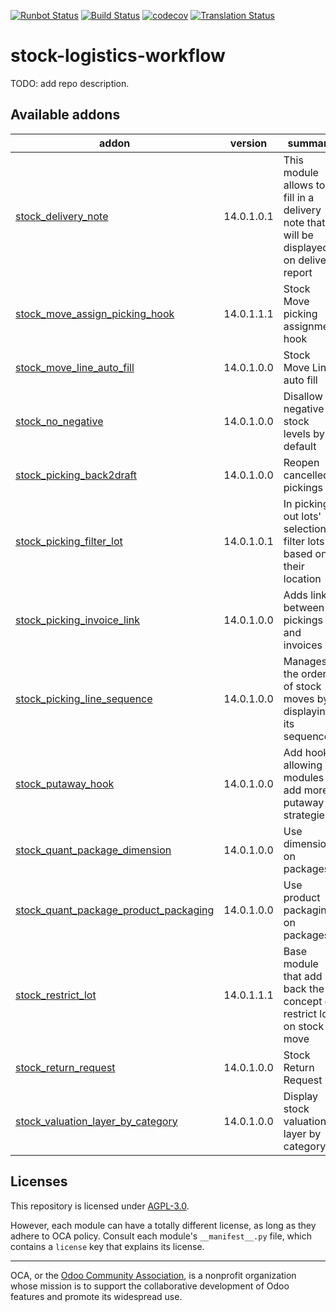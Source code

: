 [![Runbot Status](https://runbot.odoo-community.org/runbot/badge/flat/154/14.0.svg)](https://runbot.odoo-community.org/runbot/repo/github-com-oca-stock-logistics-workflow-154)
[![Build Status](https://travis-ci.com/OCA/stock-logistics-workflow.svg?branch=14.0)](https://travis-ci.com/OCA/stock-logistics-workflow)
[![codecov](https://codecov.io/gh/OCA/stock-logistics-workflow/branch/14.0/graph/badge.svg)](https://codecov.io/gh/OCA/stock-logistics-workflow)
[![Translation Status](https://translation.odoo-community.org/widgets/stock-logistics-workflow-14-0/-/svg-badge.svg)](https://translation.odoo-community.org/engage/stock-logistics-workflow-14-0/?utm_source=widget)

<!-- /!\ do not modify above this line -->

# stock-logistics-workflow

TODO: add repo description.

<!-- /!\ do not modify below this line -->

<!-- prettier-ignore-start -->

[//]: # (addons)

Available addons
----------------
addon | version | summary
--- | --- | ---
[stock_delivery_note](stock_delivery_note/) | 14.0.1.0.1 | This module allows to fill in a delivery note that will be displayed on delivery report
[stock_move_assign_picking_hook](stock_move_assign_picking_hook/) | 14.0.1.1.1 | Stock Move picking assignment hook
[stock_move_line_auto_fill](stock_move_line_auto_fill/) | 14.0.1.0.0 | Stock Move Line auto fill
[stock_no_negative](stock_no_negative/) | 14.0.1.0.0 | Disallow negative stock levels by default
[stock_picking_back2draft](stock_picking_back2draft/) | 14.0.1.0.0 | Reopen cancelled pickings
[stock_picking_filter_lot](stock_picking_filter_lot/) | 14.0.1.0.1 | In picking out lots' selection, filter lots based on their location
[stock_picking_invoice_link](stock_picking_invoice_link/) | 14.0.1.0.0 | Adds link between pickings and invoices
[stock_picking_line_sequence](stock_picking_line_sequence/) | 14.0.1.0.0 | Manages the order of stock moves by displaying its sequence
[stock_putaway_hook](stock_putaway_hook/) | 14.0.1.0.0 | Add hooks allowing modules to add more putaway strategies
[stock_quant_package_dimension](stock_quant_package_dimension/) | 14.0.1.0.0 | Use dimensions on packages
[stock_quant_package_product_packaging](stock_quant_package_product_packaging/) | 14.0.1.0.0 | Use product packagings on packages
[stock_restrict_lot](stock_restrict_lot/) | 14.0.1.1.1 | Base module that add back the concept of restrict lot on stock move
[stock_return_request](stock_return_request/) | 14.0.1.0.0 | Stock Return Request
[stock_valuation_layer_by_category](stock_valuation_layer_by_category/) | 14.0.1.0.0 | Display stock valuation layer by category

[//]: # (end addons)

<!-- prettier-ignore-end -->

## Licenses

This repository is licensed under [AGPL-3.0](LICENSE).

However, each module can have a totally different license, as long as they adhere to OCA
policy. Consult each module's `__manifest__.py` file, which contains a `license` key
that explains its license.

----

OCA, or the [Odoo Community Association](http://odoo-community.org/), is a nonprofit
organization whose mission is to support the collaborative development of Odoo features
and promote its widespread use.
